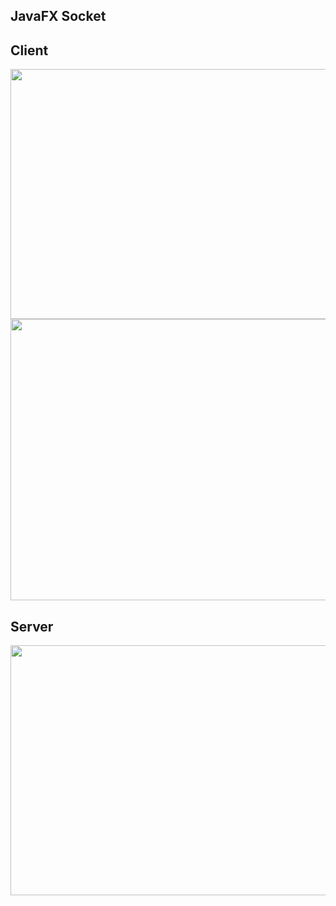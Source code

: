 ## JavaFX Socket

## Client
<img src="https://user-images.githubusercontent.com/39607018/209715894-1be6d178-f38a-4c3a-bed7-d5e6a4c301c5.png" width="1200" height="400">
<img src="https://user-images.githubusercontent.com/39607018/209716016-d37f4d0f-96ac-4bd5-8dcb-631cb6aee11d.png" width="600" height="450">

## Server
<img src="https://user-images.githubusercontent.com/39607018/209715790-62999373-a32a-42fb-b4dc-16aab7e53bef.png" width="590" height="400">
